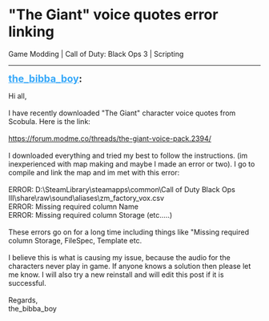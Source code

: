 # "The Giant" voice quotes error linking
Game Modding | Call of Duty: Black Ops 3 | Scripting

---
<strong style="font-size: 1.4em;"><span style="text-decoration: underline;text-decoration-color: #34a7f9;"><span style="color:#34a7f9;">the_bibba_boy</span></span>:</strong>

<p>Hi all,<br /><br />I have recently downloaded &quot;The Giant&quot; character voice quotes from Scobula. Here is the link:<br /><br /><a href="https://forum.modme.co/threads/the-giant-voice-pack.2394/">https://forum.modme.co/threads/the-giant-voice-pack.2394/</a><br /><br />I downloaded everything and tried my best to follow the instructions. (im inexperienced with map making and maybe I made an error or two). I go to compile and link the map and im met with this error:<br /><br />ERROR: D:\SteamLibrary\steamapps\common\Call of Duty Black Ops III\share\raw\sound\aliases\zm_factory_vox.csv<br />ERROR: Missing required column Name<br />ERROR: Missing required column Storage (etc.....)<br /><br />These errors go on for a long time including things like &quot;Missing required column Storage, FileSpec, Template etc.<br /><br />I believe this is what is causing my issue, because the audio for the characters never play in game. If anyone knows a solution then please let me know. I will also try a new reinstall and will edit this post if it is successful.<br /><br />Regards,<br />the_bibba_boy</p>
